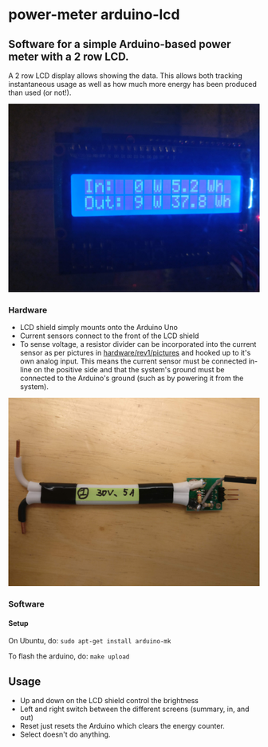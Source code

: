 # power-meter arduino-lcd

## Software for a simple Arduino-based power meter with a 2 row LCD.

A 2 row LCD display allows showing the data. This allows both tracking instantaneous usage as well as how much more energy has been produced than used (or not!).

![power_meter](hardware/rev1/pictures/display.jpg)

### Hardware

* LCD shield simply mounts onto the Arduino Uno
* Current sensors connect to the front of the LCD shield
* To sense voltage, a resistor divider can be incorporated into the current sensor as per pictures in [hardware/rev1/pictures](hardware/rev1/pictures) and hooked up to it's own analog input. This means the current sensor must be connected in-line on the positive side and that the system's ground must be connected to the Arduino's ground (such as by powering it from the system).

![sensor](hardware/rev1/pictures/sensor_front.jpg)

### Software

#### Setup

On Ubuntu, do:
`sudo apt-get install arduino-mk`

To flash the arduino, do:
`make upload`

## Usage

* Up and down on the LCD shield control the brightness
* Left and right switch between the different screens (summary, in, and out)
* Reset just resets the Arduino which clears the energy counter.
* Select doesn't do anything.